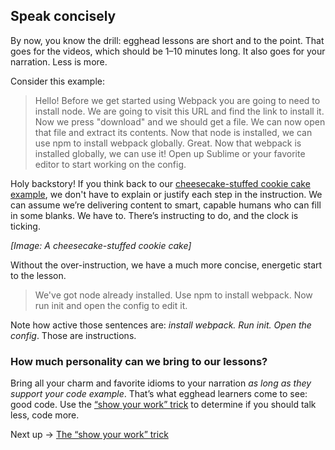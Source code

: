 ## Speak concisely
By now, you know the drill: egghead lessons are short and to the point. That goes for the videos, which should be 1–10 minutes long. It also goes for your narration. Less is more.

Consider this example:


> Hello! Before we get started using Webpack you are going to need to install node. We are going to visit this URL and find the link to install it. Now we press "download" and we should get a file. We can now open that file and extract its contents. Now that node is installed, we can use npm to install webpack globally. Great. Now that webpack is installed globally, we can use it! Open up Sublime or your favorite editor to start working on the config.

Holy backstory! If you think back to our [cheesecake-stuffed cookie cake example](https://paper.dropbox.com/doc/01-What-makes-a-great-lesson-qagM68kHsKm9PwtLpnQgx), we don't have to explain or justify each step in the instruction. We can assume we’re delivering content to smart, capable humans who can fill in some blanks. We have to. There’s instructing to do, and the clock is ticking.

*[Image: A cheesecake-stuffed cookie cake]*

Without the over-instruction, we have a much more concise, energetic start to the lesson.


> We've got node already installed. Use npm to install webpack. Now run init and open the config to edit it.

Note how active those sentences are: *install webpack. Run init. Open the config*. Those are instructions.


### How much personality can we bring to our lessons?

Bring all your charm and favorite idioms to your narration *as long as they support your code example*. That’s what egghead learners come to see: good code. Use the [“show your work” trick](https://paper.dropbox.com/doc/08-The-show-your-work-trick-LSi5Afd81Ougalm84MYWe) to determine if you should talk less, code more.

Next up → [The “show your work” trick](https://paper.dropbox.com/doc/08-The-show-your-work-trick-LSi5Afd81Ougalm84MYWe)

